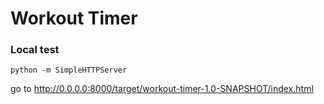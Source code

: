 # Workout Timer

### Local test
```
python -m SimpleHTTPServer

```
go to http://0.0.0.0:8000/target/workout-timer-1.0-SNAPSHOT/index.html